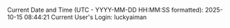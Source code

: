 Current Date and Time (UTC - YYYY-MM-DD HH:MM:SS formatted): 2025-10-15 08:44:21
Current User's Login: luckyaiman
